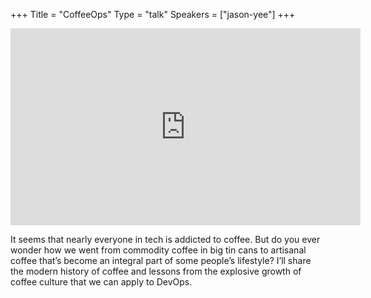 +++
Title = "CoffeeOps"
Type = "talk"
Speakers = ["jason-yee"]
+++

<iframe width="560" height="315" src="https://www.youtube-nocookie.com/embed/zkePollydxc" frameborder="0" allowfullscreen></iframe>

It seems that nearly everyone in tech is addicted to coffee. But do you ever wonder how we went from commodity coffee in big tin cans to artisanal coffee that’s become an integral part of some people’s lifestyle? I’ll share the modern history of coffee and lessons from the explosive growth of coffee culture that we can apply to DevOps.
